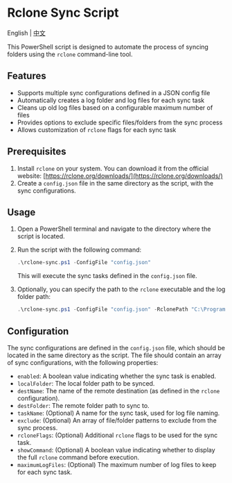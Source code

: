 # Rclone Sync Script

English | [中文](README_zh-CN.md)

This PowerShell script is designed to automate the process of syncing folders using the `rclone` command-line tool.

## Features

- Supports multiple sync configurations defined in a JSON config file
- Automatically creates a log folder and log files for each sync task
- Cleans up old log files based on a configurable maximum number of files
- Provides options to exclude specific files/folders from the sync process
- Allows customization of `rclone` flags for each sync task

## Prerequisites

1. Install `rclone` on your system. You can download it from the official website: [https://rclone.org/downloads/](https://rclone.org/downloads/)
2. Create a `config.json` file in the same directory as the script, with the sync configurations.

## Usage

1. Open a PowerShell terminal and navigate to the directory where the script is located.
2. Run the script with the following command:

   ```powershell
   .\rclone-sync.ps1 -ConfigFile "config.json"
   ```

   This will execute the sync tasks defined in the `config.json` file.

3. Optionally, you can specify the path to the `rclone` executable and the log folder path:

   ```powershell
   .\rclone-sync.ps1 -ConfigFile "config.json" -RclonePath "C:\Program Files\rclone\rclone.exe" -LogFolderPath "C:\Logs"
   ```

## Configuration

The sync configurations are defined in the `config.json` file, which should be located in the same directory as the script. The file should contain an array of sync configurations, with the following properties:

- `enabled`: A boolean value indicating whether the sync task is enabled.
- `localFolder`: The local folder path to be synced.
- `destName`: The name of the remote destination (as defined in the `rclone` configuration).
- `destFolder`: The remote folder path to sync to.
- `taskName`: (Optional) A name for the sync task, used for log file naming.
- `exclude`: (Optional) An array of file/folder patterns to exclude from the sync process.
- `rcloneFlags`: (Optional) Additional `rclone` flags to be used for the sync task.
- `showCommand`: (Optional) A boolean value indicating whether to display the full `rclone` command before execution.
- `maximumLogFiles`: (Optional) The maximum number of log files to keep for each sync task.